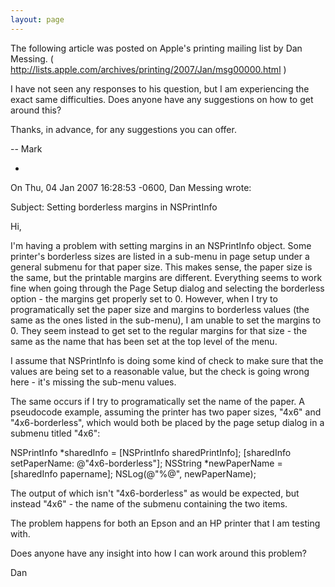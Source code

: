 ```yaml
---
layout: page
---
```




The following article was posted on Apple's printing mailing list by Dan Messing. ( http://lists.apple.com/archives/printing/2007/Jan/msg00000.html )

I have not seen any responses to his question, but I am experiencing the exact same difficulties. Does anyone have any suggestions on how to get around this?

Thanks, in advance, for any suggestions you can offer.

  -- Mark


*
On Thu, 04 Jan 2007 16:28:53 -0600, Dan Messing wrote:

Subject: Setting borderless margins in NSPrintInfo

Hi,

I'm having a problem with setting margins in an NSPrintInfo object. Some printer's borderless sizes are listed in a sub-menu in page setup under a general submenu for that paper size. This makes sense, the paper size is the same, but the printable margins are different. Everything seems to work fine when going through the Page Setup dialog and selecting the borderless option - the margins get properly set to 0. However, when I try to programatically set the paper size and margins to borderless values (the same as the ones listed in the sub-menu), I am unable to set the margins to 0. They seem instead to get set to the regular margins for that size - the same as the name that has been set at the top level of the menu.

I assume that NSPrintInfo is doing some kind of check to make sure that the values are being set to a reasonable value, but the check is going wrong here - it's missing the sub-menu values.

The same occurs if I try to programatically set the name of the paper. A pseudocode example, assuming the printer has two paper sizes, "4x6" and "4x6-borderless", which would both be placed by the page setup dialog in a submenu titled "4x6":

    
NSPrintInfo *sharedInfo = [NSPrintInfo sharedPrintInfo];
[sharedInfo setPaperName: @"4x6-borderless"];
NSString *newPaperName = [sharedInfo papername];
NSLog(@"%@", newPaperName);


The output of which isn't "4x6-borderless" as would be expected, but instead "4x6" - the name of the submenu containing the two items.

The problem happens for both an Epson and an HP printer that I am testing with.

Does anyone have any insight into how I can work around this problem?

Dan
